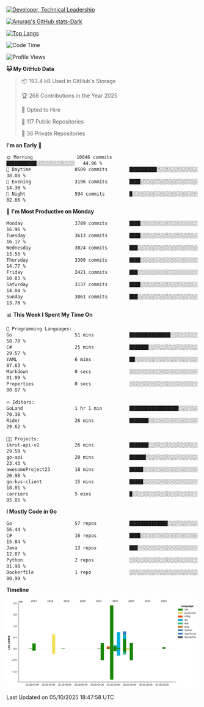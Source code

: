 <div>
  <a href="https://www.linkedin.com/in/arielpineiro/" target="_blank" rel="nofollow noopener noreferrer">
    <img src="https://img.shields.io/badge/-LinkedIn-%230077B5?style=for-the-badge&logo=linkedin&logoColor=white" alt="Developer, Technical Leadership" title="Ariel Piñeiro">
  </a>
</div>

[![Anurag's GitHub stats-Dark](https://github-readme-stats.vercel.app/api?username=arielsrv&show_icons=true&theme=dark#gh-dark-mode-only)](https://github.com/anuraghazra/github-readme-stats#gh-dark-mode-only)

[![Top Langs](https://github-readme-stats.vercel.app/api/top-langs/?username=arielsrv&layout=compact&langs_count=10&theme=dark#gh-dark-mode-only)](https://github.com/anuraghazra/github-readme-stats&theme=dark#gh-dark-mode-only)

<!--START_SECTION:waka-->
![Code Time](http://img.shields.io/badge/Code%20Time-1%2C392%20hrs%2049%20mins-blue)

![Profile Views](http://img.shields.io/badge/Profile%20Views-2-blue)

**🐱 My GitHub Data** 

> 📦 193.4 kB Used in GitHub's Storage 
 > 
> 🏆 268 Contributions in the Year 2025
 > 
> 💼 Opted to Hire
 > 
> 📜 117 Public Repositories 
 > 
> 🔑 36 Private Repositories 
 > 
**I'm an Early 🐤** 

```text
🌞 Morning                10046 commits       ███████████░░░░░░░░░░░░░░   44.96 % 
🌆 Daytime                8509 commits        ██████████░░░░░░░░░░░░░░░   38.08 % 
🌃 Evening                3196 commits        ████░░░░░░░░░░░░░░░░░░░░░   14.30 % 
🌙 Night                  594 commits         █░░░░░░░░░░░░░░░░░░░░░░░░   02.66 % 
```
📅 **I'm Most Productive on Monday** 

```text
Monday                   3789 commits        ████░░░░░░░░░░░░░░░░░░░░░   16.96 % 
Tuesday                  3613 commits        ████░░░░░░░░░░░░░░░░░░░░░   16.17 % 
Wednesday                3024 commits        ███░░░░░░░░░░░░░░░░░░░░░░   13.53 % 
Thursday                 3300 commits        ████░░░░░░░░░░░░░░░░░░░░░   14.77 % 
Friday                   2421 commits        ███░░░░░░░░░░░░░░░░░░░░░░   10.83 % 
Saturday                 3137 commits        ████░░░░░░░░░░░░░░░░░░░░░   14.04 % 
Sunday                   3061 commits        ███░░░░░░░░░░░░░░░░░░░░░░   13.70 % 
```


📊 **This Week I Spent My Time On** 

```text
💬 Programming Languages: 
Go                       51 mins             ███████████████░░░░░░░░░░   58.78 % 
C#                       25 mins             ███████░░░░░░░░░░░░░░░░░░   29.57 % 
YAML                     6 mins              ██░░░░░░░░░░░░░░░░░░░░░░░   07.63 % 
Markdown                 0 secs              ░░░░░░░░░░░░░░░░░░░░░░░░░   01.09 % 
Properties               0 secs              ░░░░░░░░░░░░░░░░░░░░░░░░░   00.87 % 

🔥 Editors: 
GoLand                   1 hr 1 min          ██████████████████░░░░░░░   70.38 % 
Rider                    26 mins             ███████░░░░░░░░░░░░░░░░░░   29.62 % 

🐱‍💻 Projects: 
ikrut-api-v2             26 mins             ███████░░░░░░░░░░░░░░░░░░   29.59 % 
go-api                   20 mins             ██████░░░░░░░░░░░░░░░░░░░   23.43 % 
awesomeProject23         18 mins             █████░░░░░░░░░░░░░░░░░░░░   20.98 % 
go-kvs-client            15 mins             █████░░░░░░░░░░░░░░░░░░░░   18.01 % 
carriers                 5 mins              █░░░░░░░░░░░░░░░░░░░░░░░░   05.85 % 
```

**I Mostly Code in Go** 

```text
Go                       57 repos            ██████████████░░░░░░░░░░░   56.44 % 
C#                       16 repos            ████░░░░░░░░░░░░░░░░░░░░░   15.84 % 
Java                     13 repos            ███░░░░░░░░░░░░░░░░░░░░░░   12.87 % 
Python                   2 repos             ░░░░░░░░░░░░░░░░░░░░░░░░░   01.98 % 
Dockerfile               1 repo              ░░░░░░░░░░░░░░░░░░░░░░░░░   00.99 % 
```



**Timeline**

![Lines of Code chart](https://raw.githubusercontent.com/arielsrv/arielsrv/main/assets/bar_graph.png)


 Last Updated on 05/10/2025 18:47:58 UTC
<!--END_SECTION:waka-->
